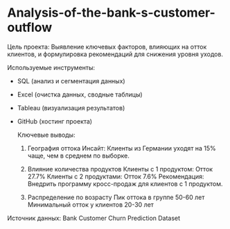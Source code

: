 # Analysis-of-the-bank-s-customer-outflow
Цель проекта: 
Выявление ключевых факторов, влияющих на отток клиентов, и формулировка рекомендаций для снижения уровня уходов.

Используемые инструменты:
- SQL (анализ и сегментация данных)  
- Excel (очистка данных, сводные таблицы)  
- Tableau (визуализация результатов)  
- GitHub (хостинг проекта)

  Ключевые выводы:
  1) География оттока
  Инсайт: Клиенты из Германии уходят на 15% чаще, чем в среднем по выборке.

  2) Влияние количества продуктов
    Клиенты с 1 продуктом: Отток 27.7%
    Клиенты с 2 продуктами: Отток 7.6%
  Рекомендация: Внедрить программу кросс-продаж для клиентов с 1 продуктом.

  3) Распределение по возрасту
    Пик оттока в группе 50-60 лет
    Минимальный отток у клиентов 20-30 лет

Источник данных: Bank Customer Churn Prediction Dataset
